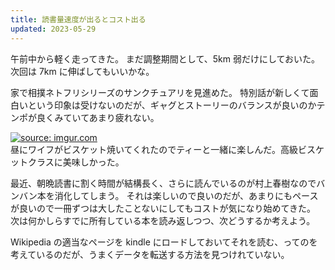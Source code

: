 ```yaml
---
title: 読書量速度が出るとコスト出る
updated: 2023-05-29
---
```


午前中から軽く走ってきた。
まだ調整期間として、5km 弱だけにしておいた。
次回は 7km に伸ばしてもいいかな。

家で相撲ネトフリシリーズのサンクチュアリを見進めた。
特別話が新しくて面白いという印象は受けないのだが、ギャグとストーリーのバランスが良いのかテンポが良くみていてあまり疲れない。

<a href="https://imgur.com/KEfzq0V"><img src="https://i.imgur.com/KEfzq0V.png" title="source: imgur.com" /></a>  
昼にワイフがビスケット焼いてくれたのでティーと一緒に楽しんだ。高級ビスケットクラスに美味しかった。

最近、朝晩読書に割く時間が結構長く、さらに読んでいるのが村上春樹なのでバンバン本を消化してしまう。
それは楽しいので良いのだが、あまりにもペースが良いので一冊ずつは大したことないにしてもコストが気になり始めてきた。
次は何かしらすでに所有している本を読み返しつつ、次どうするか考えよう。

Wikipedia の適当なページを kindle にロードしておいてそれを読む、ってのを考えているのだが、うまくデータを転送する方法を見つけれていない。
